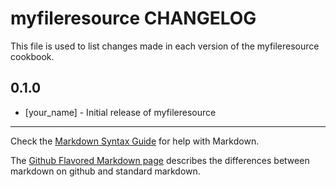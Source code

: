 # myfileresource CHANGELOG

This file is used to list changes made in each version of the myfileresource cookbook.

## 0.1.0
- [your_name] - Initial release of myfileresource

- - -
Check the [Markdown Syntax Guide](http://daringfireball.net/projects/markdown/syntax) for help with Markdown.

The [Github Flavored Markdown page](http://github.github.com/github-flavored-markdown/) describes the differences between markdown on github and standard markdown.
